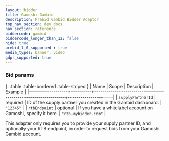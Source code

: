 ```yaml
---
layout: bidder
title: Gamoshi Gambid
description: Prebid Gambid Bidder Adaptor
top_nav_section: dev_docs
nav_section: reference
biddercode: gambid
biddercode_longer_than_12: false
hide: true
prebid_1_0_supported : true
media_types: banner, video
gdpr_supported: true
---
```


### Bid params

{: .table .table-bordered .table-striped }
| Name              | Scope    | Description                                                   | Example              |
|-------------------+----------+---------------------------------------------------------------+----------------------|
| `supplyPartnerId` | required | ID of the supply partner you created in the Gambid dashboard. | `"12345"`            |
| `rtbEndpoint`     | optional | If you have a whitelabel account on Gamoshi, specify it here. | `"rtb.mybidder.com"` |

This adapter only requires you to provide your supply partner ID, and optionally your RTB endpoint, in order to request
bids from your Gamoshi Gambid account.
